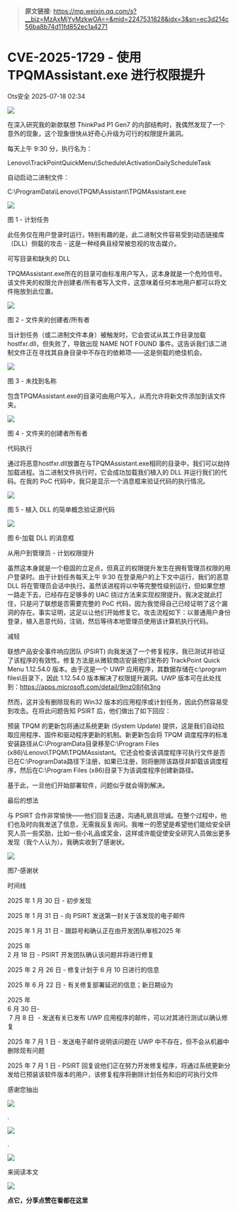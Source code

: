 > **原文链接**: https://mp.weixin.qq.com/s?__biz=MzAxMjYyMzkwOA==&mid=2247531828&idx=3&sn=ec3d214c56ba8b74d11fd852ec1a4271

#  CVE-2025-1729 - 使用 TPQMAssistant.exe 进行权限提升  
 Ots安全   2025-07-18 02:34  
  
![](https://mmbiz.qpic.cn/mmbiz_gif/bL2iaicTYdZn7gtxSFZlfuCW6AdQib8Q1onbR0U2h9icP1eRO6wH0AcyJmqZ7USD0uOYncCYIH7ZEE8IicAOPxyb9IA/640?wx_fmt=gif "")  
  
在深入研究我的新款联想 ThinkPad P1 Gen7 的内部结构时，我偶然发现了一个意外的现象，这个现象很快从好奇心升级为可行的权限提升漏洞。   
  
每天上午 9:30 分，执行名为：  
  
Lenovo\TrackPointQuickMenu\Schedule\ActivationDailyScheduleTask  
  
自动启动二进制文件：  
  
C:\ProgramData\Lenovo\TPQM\Assistant\TPQMAssistant.exe  
  
![](https://mmbiz.qpic.cn/sz_mmbiz_jpg/rWGOWg48tafrMzIYYkSzsphGO3QCxd1P3ztTSOAoVTI1IhVe7wrCXP3UxpIMUWbiaODXOy7fKc83r4qRPib06Hsg/640?wx_fmt=webp&from=appmsg "")  
  
图 1 - 计划任务  
  
此任务仅在用户登录时运行，特别有趣的是，此二进制文件容易受到动态链接库（DLL）侧载的攻击 - 这是一种经典且经常被忽视的攻击媒介。  
  
可写目录和缺失的 DLL  
  
TPQMAssistant.exe所在的目录可由标准用户写入，这本身就是一个危险信号。该文件夹的权限允许创建者/所有者写入文件，这意味着任何本地用户都可以将文件拖放到此位置。  
  
![](https://mmbiz.qpic.cn/sz_mmbiz_jpg/rWGOWg48tafrMzIYYkSzsphGO3QCxd1Pua8G9XqZ2uich0xqQ1qFoZjUEjunhFyhFjLjf60hdfrLbkTtH05eXnQ/640?wx_fmt=webp&from=appmsg "")  
  
图 2 - 文件夹的创建者/所有者  
  
当计划任务（或二进制文件本身）被触发时，它会尝试从其工作目录加载 hostfxr.dll，但失败了，导致出现 NAME NOT FOUND 事件。这告诉我们该二进制文件正在寻找其自身目录中不存在的依赖项——这是侧载的绝佳机会。  
  
![](https://mmbiz.qpic.cn/sz_mmbiz_jpg/rWGOWg48tafrMzIYYkSzsphGO3QCxd1PkBGyQnlicws9o4UfMEficNsLZEFsP6hbslr7ibZ7dbzREqpU0A7DAdwzQ/640?wx_fmt=webp&from=appmsg "")  
  
图 3 - 未找到名称  
  
包含TPQMAssistant.exe的目录可由用户写入，从而允许将新文件添加到该文件夹。  
  
![](https://mmbiz.qpic.cn/sz_mmbiz_jpg/rWGOWg48tafrMzIYYkSzsphGO3QCxd1Pua8G9XqZ2uich0xqQ1qFoZjUEjunhFyhFjLjf60hdfrLbkTtH05eXnQ/640?wx_fmt=webp&from=appmsg "")  
  
图 4 - 文件夹的创建者所有者  
  
代码执行  
  
通过将恶意hostfxr.dll放置在与TPQMAssistant.exe相同的目录中，我们可以劫持加载进程。当二进制文件执行时，它会成功加载我们植入的 DLL 并运行我们的代码。在我的 PoC 代码中，我只是显示一个消息框来验证代码的执行情况。  
  
![](https://mmbiz.qpic.cn/sz_mmbiz_jpg/rWGOWg48tafrMzIYYkSzsphGO3QCxd1PpiaHwX7QZ8nAAVIsQrX7iaicMo9nSttTSnWmEz6544RRSLMfqeHxG2T4A/640?wx_fmt=webp&from=appmsg "")  
  
图 5 - 植入 DLL 的简单概念验证源代码  
  
![](https://mmbiz.qpic.cn/sz_mmbiz_jpg/rWGOWg48tafrMzIYYkSzsphGO3QCxd1PL0rBRrJaI0uHsNOg30STuXR7FdYD5oIwJ7YCDVOvAT6w4oTMybKvcw/640?wx_fmt=webp&from=appmsg "")  
  
图 6-加载 DLL 的消息框  
  
从用户到管理员 - 计划权限提升  
  
虽然这本身就是一个稳固的立足点，但真正的权限提升发生在拥有管理员权限的用户登录时。由于计划任务每天上午 9:30 在登录用户的上下文中运行，我们的恶意 DLL 将在管理员会话中执行。虽然该进程将以中等完整性级别运行，但如果您想一路走下去，已经存在足够多的 UAC 绕过方法来实现权限提升。我决定就此打住，只是问了联想是否需要完整的 PoC 代码，因为我觉得自己已经证明了这个漏洞的存在。事实证明，这足以让他们开始修复它。攻击流程如下：以普通用户身份登录，植入恶意代码，注销，然后等待本地管理员使用该计算机执行代码。  
  
减轻  
  
联想产品安全事件响应团队 (PSIRT) 向我发送了一个修复程序，我已测试并验证了该程序的有效性。修复方法是从微软商店安装他们发布的 TrackPoint Quick Menu 1.12.54.0 版本。由于这是一个 UWP 应用程序，其数据存储在c:\program files\目录下，因此 1.12.54.0 版本解决了权限提升漏洞。UWP 版本可在此处找到：https://apps.microsoft.com/detail/9mz08jf4t3ng  
  
然而，这并没有删除现有的 Win32 版本的应用程序或计划任务，因此仍然容易受到攻击。在将此问题告知 PSIRT 后，他们做出了如下回应：  
  
预装 TPQM 的更新包将通过系统更新 (System Update) 提供，这是我们自动拉取应用程序、固件和驱动程序更新的机制。新更新包会将 TPQM 调度程序的标准安装路径从C:\ProgramData目录移至C:\Program Files (x86)\Lenovo\TPQM\TPQMAssistant。它还会检查该调度程序可执行文件是否已在C:\ProgramData路径下注册，如果已注册，则将删除该路径并卸载该调度程序，然后在C:\Program Files (x86)目录下为该调度程序创建新路径。  
  
基于此，一旦他们开始部署软件，问题似乎就会得到解决。  
  
最后的想法  
  
与 PSIRT 合作非常愉快——他们回复迅速，沟通礼貌且坦诚。在整个过程中，他们也及时向我发送了信息，无需我反复询问。我唯一的愿望是希望他们能给安全研究人员一些奖励，比如一些小礼品或奖金，这样或许能促使安全研究人员做出更多发现（我个人认为）。我确实收到了感谢状。  
  
![](https://mmbiz.qpic.cn/sz_mmbiz_jpg/rWGOWg48tafrMzIYYkSzsphGO3QCxd1PiaQwlv8loK2jarhXPMTxdef3v20dIP4FIJlibXMGCrjdpr0YvSL4GEJg/640?wx_fmt=webp&from=appmsg "")  
  
图7-感谢状  
  
时间线  
  
2025 年 1 月 30 日 - 初步发现  
  
2025 年 1 月 31 日 - 向 PSIRT 发送第一封关于该发现的电子邮件  
  
2025 年 1 月 31 日 - 跟踪号和确认正在由开发团队审核2025 年  
  
2025 年   
2 月 18 日 - PSIRT 开发团队确认该问题并将进行修复  
  
2025 年 2 月 26 日 - 修复计划于 6 月 10 日进行的信息  
  
2025 年 6 月 22 日 - 有关修复部署延迟的信息；新日期设为  
  
2025 年   
6 月 30 日-  
 7 月 8 日  - 发送有关已发布 UWP 应用程序的邮件，可以对其进行测试以确认修复  
  
2025 年 7 月 1 日 - 发送电子邮件说明该问题在 UWP 中不存在，但不会从机器中删除现有问题  
  
2025 年 7 月 1 日 - PSIRT 回复说他们正在努力开发修复程序，将通过系统更新分发给已预装该软件版本的用户，该修复程序将删除计划任务和旧的可执行文件  
  
  
  
感谢您抽出  
  
![](https://mmbiz.qpic.cn/mmbiz_gif/Ljib4So7yuWgdSBqOibtgiaYWjL4pkRXwycNnFvFYVgXoExRy0gqCkqvrAghf8KPXnwQaYq77HMsjcVka7kPcBDQw/640?wx_fmt=gif "")  
  
.  
  
![](https://mmbiz.qpic.cn/mmbiz_gif/Ljib4So7yuWgdSBqOibtgiaYWjL4pkRXwycd5KMTutPwNWA97H5MPISWXLTXp0ibK5LXCBAXX388gY0ibXhWOxoEKBA/640?wx_fmt=gif "")  
  
.  
  
![](https://mmbiz.qpic.cn/mmbiz_gif/Ljib4So7yuWgdSBqOibtgiaYWjL4pkRXwycU99fZEhvngeeAhFOvhTibttSplYbBpeeLZGgZt41El4icmrBibojkvLNw/640?wx_fmt=gif "")  
  
来阅读本文  
  
![](https://mmbiz.qpic.cn/mmbiz_gif/Ljib4So7yuWge7Mibiad1tV0iaF8zSD5gzicbxDmfZCEL7vuOevN97CwUoUM5MLeKWibWlibSMwbpJ28lVg1yj1rQflyQ/640?wx_fmt=gif "")  
  
**点它，分享点赞在看都在这里**  
  
